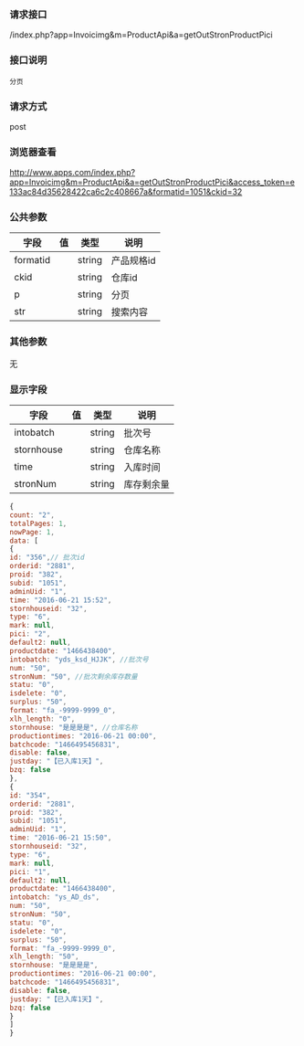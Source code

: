 ### **请求接口**
/index.php?app=Invoicimg&m=ProductApi&a=getOutStronProductPici

### **接口说明**
`分页`

### **请求方式**
post

### **浏览器查看**
http://www.apps.com/index.php?app=Invoicimg&m=ProductApi&a=getOutStronProductPici&access_token=e133ac84d35628422ca6c2c408667a&formatid=1051&ckid=32

### **公共参数** 
|字段       |值             |类型    |说明           |
| --------- |--------      |--------|--------       |
|formatid|              |string |产品规格id  |
|ckid|              |string |仓库id  |
|p|              |string |分页  |
|str|              |string |搜索内容  |
### **其他参数**
无

### **显示字段** 
|字段       |值             |类型    |说明           |
| --------- |--------      |--------|--------       |
|intobatch|              |string |批次号  |
|stornhouse|              |string |仓库名称  |
|time|              |string |入库时间|
|stronNum|              |string |库存剩余量  |

``` javascript
{
count: "2",
totalPages: 1,
nowPage: 1,
data: [
{
id: "356",// 批次id
orderid: "2881",
proid: "382", 
subid: "1051",
adminUid: "1",
time: "2016-06-21 15:52",
stornhouseid: "32",
type: "6",
mark: null,
pici: "2",
default2: null,
productdate: "1466438400",
intobatch: "yds_ksd_HJJK", //批次号
num: "50", 
stronNum: "50", //批次剩余库存数量
statu: "0",
isdelete: "0",
surplus: "50",
format: "fa_-9999-9999_0", 
xlh_length: "0",
stornhouse: "是是是是", //仓库名称
productiontimes: "2016-06-21 00:00",
batchcode: "1466495456831",
disable: false,
justday: "【已入库1天】",
bzq: false
},
{
id: "354",
orderid: "2881",
proid: "382",
subid: "1051",
adminUid: "1",
time: "2016-06-21 15:50",
stornhouseid: "32",
type: "6",
mark: null,
pici: "1",
default2: null,
productdate: "1466438400",
intobatch: "ys_AD_ds",
num: "50",
stronNum: "50",
statu: "0",
isdelete: "0",
surplus: "50",
format: "fa_-9999-9999_0",
xlh_length: "50",
stornhouse: "是是是是",
productiontimes: "2016-06-21 00:00",
batchcode: "1466495456831",
disable: false,
justday: "【已入库1天】",
bzq: false
}
]
}